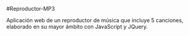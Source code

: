 #Reproductor-MP3

Aplicación web de un reproductor de música que incluye 5 canciones, elaborado en su mayor ámbito con JavaScript y JQuery.
